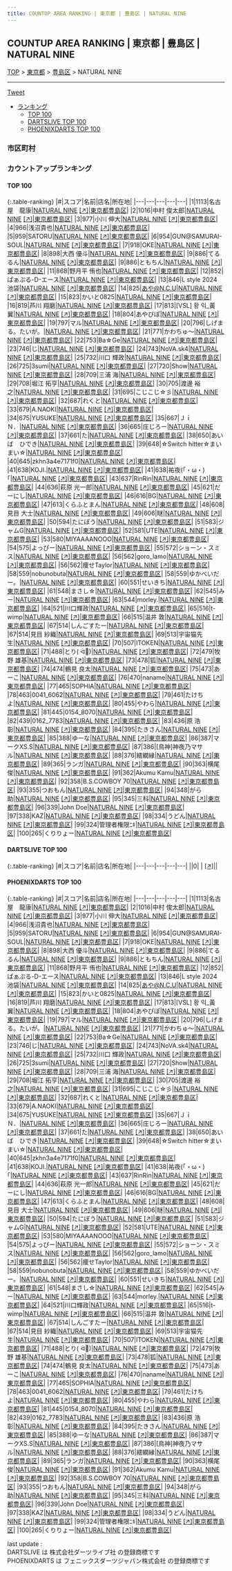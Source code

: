 ```yaml
---
title: COUNTUP AREA RANKING | 東京都 | 豊島区 | NATURAL NINE
---
```

## COUNTUP AREA RANKING | 東京都 | 豊島区 | NATURAL NINE

[TOP](/darts/rank/) > [東京都](/darts/rank/東京都/) > [豊島区](/darts/rank/東京都/豊島区/) > NATURAL NINE

___

<a href="https://twitter.com/share?ref_src=twsrc%5Etfw" data-text="COUNTUP AREA RANKING | 東京都豊島区NATURAL NINE" class="twitter-share-button" data-hashtags="DARTSLIVE,PHOENIXDARTS,darts,ダーツ" data-show-count="false">Tweet</a>

* [ランキング](#カウントアップランキング)
    * [TOP 100](#top-100)
    * [DARTSLIVE TOP 100](#dartslive-top-100)
    * [PHOENIXDARTS TOP 100](#phoenixdarts-top-100)

### 市区町村

<ul>

</ul>

### カウントアップランキング

#### TOP 100



{:.table-ranking}
|#|スコア|名前|店名|所在地|
|---|---|---|---|---|
|1|1113|<span class="rank-name-pd">名古屋　龍康</span>|<a href="/darts/rank/shops/9706.html">NATURAL NINE</a> <a href="https://vs.phoenixdarts.com/jp/shop/shopDetailInfo/s_9706?s_seq=9706">[↗]</a>|<a href="/darts/rank/東京都/豊島区">東京都豊島区</a>|
|2|1016|<span class="rank-name-pd"><span class="pro-icon-pd"></span>中村 俊太郎</span>|<a href="/darts/rank/shops/9706.html">NATURAL NINE</a> <a href="https://vs.phoenixdarts.com/jp/shop/shopDetailInfo/s_9706?s_seq=9706">[↗]</a>|<a href="/darts/rank/東京都/豊島区">東京都豊島区</a>|
|3|977|<span class="rank-name-pd"><span class="pro-icon-pd"></span>小川 伸大</span>|<a href="/darts/rank/shops/9706.html">NATURAL NINE</a> <a href="https://vs.phoenixdarts.com/jp/shop/shopDetailInfo/s_9706?s_seq=9706">[↗]</a>|<a href="/darts/rank/東京都/豊島区">東京都豊島区</a>|
|4|966|<span class="rank-name-pd">浅沼貴也</span>|<a href="/darts/rank/shops/9706.html">NATURAL NINE</a> <a href="https://vs.phoenixdarts.com/jp/shop/shopDetailInfo/s_9706?s_seq=9706">[↗]</a>|<a href="/darts/rank/東京都/豊島区">東京都豊島区</a>|
|5|959|<span class="rank-name-pd">SATORU</span>|<a href="/darts/rank/shops/9706.html">NATURAL NINE</a> <a href="https://vs.phoenixdarts.com/jp/shop/shopDetailInfo/s_9706?s_seq=9706">[↗]</a>|<a href="/darts/rank/東京都/豊島区">東京都豊島区</a>|
|6|954|<span class="rank-name-pd">GUN@SAMURAI-SOUL</span>|<a href="/darts/rank/shops/9706.html">NATURAL NINE</a> <a href="https://vs.phoenixdarts.com/jp/shop/shopDetailInfo/s_9706?s_seq=9706">[↗]</a>|<a href="/darts/rank/東京都/豊島区">東京都豊島区</a>|
|7|918|<span class="rank-name-pd">OKE</span>|<a href="/darts/rank/shops/9706.html">NATURAL NINE</a> <a href="https://vs.phoenixdarts.com/jp/shop/shopDetailInfo/s_9706?s_seq=9706">[↗]</a>|<a href="/darts/rank/東京都/豊島区">東京都豊島区</a>|
|8|898|<span class="rank-name-pd">大西 優斗</span>|<a href="/darts/rank/shops/9706.html">NATURAL NINE</a> <a href="https://vs.phoenixdarts.com/jp/shop/shopDetailInfo/s_9706?s_seq=9706">[↗]</a>|<a href="/darts/rank/東京都/豊島区">東京都豊島区</a>|
|9|886|<span class="rank-name-pd">てるるん</span>|<a href="/darts/rank/shops/9706.html">NATURAL NINE</a> <a href="https://vs.phoenixdarts.com/jp/shop/shopDetailInfo/s_9706?s_seq=9706">[↗]</a>|<a href="/darts/rank/東京都/豊島区">東京都豊島区</a>|
|9|886|<span class="rank-name-pd">ともちん</span>|<a href="/darts/rank/shops/9706.html">NATURAL NINE</a> <a href="https://vs.phoenixdarts.com/jp/shop/shopDetailInfo/s_9706?s_seq=9706">[↗]</a>|<a href="/darts/rank/東京都/豊島区">東京都豊島区</a>|
|11|868|<span class="rank-name-pd"><span class="pro-icon-pd"></span>野月平 侑也</span>|<a href="/darts/rank/shops/9706.html">NATURAL NINE</a> <a href="https://vs.phoenixdarts.com/jp/shop/shopDetailInfo/s_9706?s_seq=9706">[↗]</a>|<a href="/darts/rank/東京都/豊島区">東京都豊島区</a>|
|12|852|<span class="rank-name-pd">ぱぁぷる-D-エース</span>|<a href="/darts/rank/shops/9706.html">NATURAL NINE</a> <a href="https://vs.phoenixdarts.com/jp/shop/shopDetailInfo/s_9706?s_seq=9706">[↗]</a>|<a href="/darts/rank/東京都/豊島区">東京都豊島区</a>|
|13|846|<span class="rank-name-pd">L style 2024 池袋</span>|<a href="/darts/rank/shops/9706.html">NATURAL NINE</a> <a href="https://vs.phoenixdarts.com/jp/shop/shopDetailInfo/s_9706?s_seq=9706">[↗]</a>|<a href="/darts/rank/東京都/豊島区">東京都豊島区</a>|
|14|825|<span class="rank-name-pd">あや@N.C.U</span>|<a href="/darts/rank/shops/9706.html">NATURAL NINE</a> <a href="https://vs.phoenixdarts.com/jp/shop/shopDetailInfo/s_9706?s_seq=9706">[↗]</a>|<a href="/darts/rank/東京都/豊島区">東京都豊島区</a>|
|15|823|<span class="rank-name-pd">かいと0825</span>|<a href="/darts/rank/shops/9706.html">NATURAL NINE</a> <a href="https://vs.phoenixdarts.com/jp/shop/shopDetailInfo/s_9706?s_seq=9706">[↗]</a>|<a href="/darts/rank/東京都/豊島区">東京都豊島区</a>|
|16|819|<span class="rank-name-pd"><span class="pro-icon-pd"></span>芦川 翔磨</span>|<a href="/darts/rank/shops/9706.html">NATURAL NINE</a> <a href="https://vs.phoenixdarts.com/jp/shop/shopDetailInfo/s_9706?s_seq=9706">[↗]</a>|<a href="/darts/rank/東京都/豊島区">東京都豊島区</a>|
|17|813|<span class="rank-name-pd">[VSL] 황 익_黃 翼</span>|<a href="/darts/rank/shops/9706.html">NATURAL NINE</a> <a href="https://vs.phoenixdarts.com/jp/shop/shopDetailInfo/s_9706?s_seq=9706">[↗]</a>|<a href="/darts/rank/東京都/豊島区">東京都豊島区</a>|
|18|804|<span class="rank-name-pd">あやぴぽ</span>|<a href="/darts/rank/shops/9706.html">NATURAL NINE</a> <a href="https://vs.phoenixdarts.com/jp/shop/shopDetailInfo/s_9706?s_seq=9706">[↗]</a>|<a href="/darts/rank/東京都/豊島区">東京都豊島区</a>|
|19|797|<span class="rank-name-pd">マル</span>|<a href="/darts/rank/shops/9706.html">NATURAL NINE</a> <a href="https://vs.phoenixdarts.com/jp/shop/shopDetailInfo/s_9706?s_seq=9706">[↗]</a>|<a href="/darts/rank/東京都/豊島区">東京都豊島区</a>|
|20|796|<span class="rank-name-pd">しげまる。たいが。</span>|<a href="/darts/rank/shops/9706.html">NATURAL NINE</a> <a href="https://vs.phoenixdarts.com/jp/shop/shopDetailInfo/s_9706?s_seq=9706">[↗]</a>|<a href="/darts/rank/東京都/豊島区">東京都豊島区</a>|
|21|771|<span class="rank-name-pd">かわちゅ～</span>|<a href="/darts/rank/shops/9706.html">NATURAL NINE</a> <a href="https://vs.phoenixdarts.com/jp/shop/shopDetailInfo/s_9706?s_seq=9706">[↗]</a>|<a href="/darts/rank/東京都/豊島区">東京都豊島区</a>|
|22|753|<span class="rank-name-pd">Ba☆Ge</span>|<a href="/darts/rank/shops/9706.html">NATURAL NINE</a> <a href="https://vs.phoenixdarts.com/jp/shop/shopDetailInfo/s_9706?s_seq=9706">[↗]</a>|<a href="/darts/rank/東京都/豊島区">東京都豊島区</a>|
|23|746|<span class="rank-name-pd">じ</span>|<a href="/darts/rank/shops/9706.html">NATURAL NINE</a> <a href="https://vs.phoenixdarts.com/jp/shop/shopDetailInfo/s_9706?s_seq=9706">[↗]</a>|<a href="/darts/rank/東京都/豊島区">東京都豊島区</a>|
|24|743|<span class="rank-name-pd">NoVA.sk4</span>|<a href="/darts/rank/shops/9706.html">NATURAL NINE</a> <a href="https://vs.phoenixdarts.com/jp/shop/shopDetailInfo/s_9706?s_seq=9706">[↗]</a>|<a href="/darts/rank/東京都/豊島区">東京都豊島区</a>|
|25|732|<span class="rank-name-pd"><span class="pro-icon-pd"></span>川口 輝政</span>|<a href="/darts/rank/shops/9706.html">NATURAL NINE</a> <a href="https://vs.phoenixdarts.com/jp/shop/shopDetailInfo/s_9706?s_seq=9706">[↗]</a>|<a href="/darts/rank/東京都/豊島区">東京都豊島区</a>|
|26|725|<span class="rank-name-pd">3sumi</span>|<a href="/darts/rank/shops/9706.html">NATURAL NINE</a> <a href="https://vs.phoenixdarts.com/jp/shop/shopDetailInfo/s_9706?s_seq=9706">[↗]</a>|<a href="/darts/rank/東京都/豊島区">東京都豊島区</a>|
|27|720|<span class="rank-name-pd">Show</span>|<a href="/darts/rank/shops/9706.html">NATURAL NINE</a> <a href="https://vs.phoenixdarts.com/jp/shop/shopDetailInfo/s_9706?s_seq=9706">[↗]</a>|<a href="/darts/rank/東京都/豊島区">東京都豊島区</a>|
|28|709|<span class="rank-name-pd"><span class="pro-icon-pd"></span>三浦 海</span>|<a href="/darts/rank/shops/9706.html">NATURAL NINE</a> <a href="https://vs.phoenixdarts.com/jp/shop/shopDetailInfo/s_9706?s_seq=9706">[↗]</a>|<a href="/darts/rank/東京都/豊島区">東京都豊島区</a>|
|29|708|<span class="rank-name-pd"><span class="pro-icon-pd"></span>堀江 拓亨</span>|<a href="/darts/rank/shops/9706.html">NATURAL NINE</a> <a href="https://vs.phoenixdarts.com/jp/shop/shopDetailInfo/s_9706?s_seq=9706">[↗]</a>|<a href="/darts/rank/東京都/豊島区">東京都豊島区</a>|
|30|705|<span class="rank-name-pd"><span class="pro-icon-pd"></span>渡邊 裕之</span>|<a href="/darts/rank/shops/9706.html">NATURAL NINE</a> <a href="https://vs.phoenixdarts.com/jp/shop/shopDetailInfo/s_9706?s_seq=9706">[↗]</a>|<a href="/darts/rank/東京都/豊島区">東京都豊島区</a>|
|31|695|<span class="rank-name-pd">こじこじ☆彡</span>|<a href="/darts/rank/shops/9706.html">NATURAL NINE</a> <a href="https://vs.phoenixdarts.com/jp/shop/shopDetailInfo/s_9706?s_seq=9706">[↗]</a>|<a href="/darts/rank/東京都/豊島区">東京都豊島区</a>|
|32|687|<span class="rank-name-pd">れくと</span>|<a href="/darts/rank/shops/9706.html">NATURAL NINE</a> <a href="https://vs.phoenixdarts.com/jp/shop/shopDetailInfo/s_9706?s_seq=9706">[↗]</a>|<a href="/darts/rank/東京都/豊島区">東京都豊島区</a>|
|33|679|<span class="rank-name-pd">A.NAOKI</span>|<a href="/darts/rank/shops/9706.html">NATURAL NINE</a> <a href="https://vs.phoenixdarts.com/jp/shop/shopDetailInfo/s_9706?s_seq=9706">[↗]</a>|<a href="/darts/rank/東京都/豊島区">東京都豊島区</a>|
|34|675|<span class="rank-name-pd">YUSUKE</span>|<a href="/darts/rank/shops/9706.html">NATURAL NINE</a> <a href="https://vs.phoenixdarts.com/jp/shop/shopDetailInfo/s_9706?s_seq=9706">[↗]</a>|<a href="/darts/rank/東京都/豊島区">東京都豊島区</a>|
|35|667|<span class="rank-name-pd">ＪｉＮ．</span>|<a href="/darts/rank/shops/9706.html">NATURAL NINE</a> <a href="https://vs.phoenixdarts.com/jp/shop/shopDetailInfo/s_9706?s_seq=9706">[↗]</a>|<a href="/darts/rank/東京都/豊島区">東京都豊島区</a>|
|36|665|<span class="rank-name-pd">庄じろー</span>|<a href="/darts/rank/shops/9706.html">NATURAL NINE</a> <a href="https://vs.phoenixdarts.com/jp/shop/shopDetailInfo/s_9706?s_seq=9706">[↗]</a>|<a href="/darts/rank/東京都/豊島区">東京都豊島区</a>|
|37|661|<span class="rank-name-pd">た</span>|<a href="/darts/rank/shops/9706.html">NATURAL NINE</a> <a href="https://vs.phoenixdarts.com/jp/shop/shopDetailInfo/s_9706?s_seq=9706">[↗]</a>|<a href="/darts/rank/東京都/豊島区">東京都豊島区</a>|
|38|650|<span class="rank-name-pd">あいば　ひでき</span>|<a href="/darts/rank/shops/9706.html">NATURAL NINE</a> <a href="https://vs.phoenixdarts.com/jp/shop/shopDetailInfo/s_9706?s_seq=9706">[↗]</a>|<a href="/darts/rank/東京都/豊島区">東京都豊島区</a>|
|39|648|<span class="rank-name-pd">☆Switch hitter☆まいまい☆</span>|<a href="/darts/rank/shops/9706.html">NATURAL NINE</a> <a href="https://vs.phoenixdarts.com/jp/shop/shopDetailInfo/s_9706?s_seq=9706">[↗]</a>|<a href="/darts/rank/東京都/豊島区">東京都豊島区</a>|
|40|645|<span class="rank-name-pd">zkhn3a4e7171f0</span>|<a href="/darts/rank/shops/9706.html">NATURAL NINE</a> <a href="https://vs.phoenixdarts.com/jp/shop/shopDetailInfo/s_9706?s_seq=9706">[↗]</a>|<a href="/darts/rank/東京都/豊島区">東京都豊島区</a>|
|41|638|<span class="rank-name-pd">KOJI.</span>|<a href="/darts/rank/shops/9706.html">NATURAL NINE</a> <a href="https://vs.phoenixdarts.com/jp/shop/shopDetailInfo/s_9706?s_seq=9706">[↗]</a>|<a href="/darts/rank/東京都/豊島区">東京都豊島区</a>|
|41|638|<span class="rank-name-pd">祐夜(｢・ω・)｢</span>|<a href="/darts/rank/shops/9706.html">NATURAL NINE</a> <a href="https://vs.phoenixdarts.com/jp/shop/shopDetailInfo/s_9706?s_seq=9706">[↗]</a>|<a href="/darts/rank/東京都/豊島区">東京都豊島区</a>|
|43|637|<span class="rank-name-pd">RinRin</span>|<a href="/darts/rank/shops/9706.html">NATURAL NINE</a> <a href="https://vs.phoenixdarts.com/jp/shop/shopDetailInfo/s_9706?s_seq=9706">[↗]</a>|<a href="/darts/rank/東京都/豊島区">東京都豊島区</a>|
|44|636|<span class="rank-name-pd">萩原 光一郎</span>|<a href="/darts/rank/shops/9706.html">NATURAL NINE</a> <a href="https://vs.phoenixdarts.com/jp/shop/shopDetailInfo/s_9706?s_seq=9706">[↗]</a>|<a href="/darts/rank/東京都/豊島区">東京都豊島区</a>|
|45|621|<span class="rank-name-pd">だーにし</span>|<a href="/darts/rank/shops/9706.html">NATURAL NINE</a> <a href="https://vs.phoenixdarts.com/jp/shop/shopDetailInfo/s_9706?s_seq=9706">[↗]</a>|<a href="/darts/rank/東京都/豊島区">東京都豊島区</a>|
|46|616|<span class="rank-name-pd">BG</span>|<a href="/darts/rank/shops/9706.html">NATURAL NINE</a> <a href="https://vs.phoenixdarts.com/jp/shop/shopDetailInfo/s_9706?s_seq=9706">[↗]</a>|<a href="/darts/rank/東京都/豊島区">東京都豊島区</a>|
|47|613|<span class="rank-name-pd">くらふとまん</span>|<a href="/darts/rank/shops/9706.html">NATURAL NINE</a> <a href="https://vs.phoenixdarts.com/jp/shop/shopDetailInfo/s_9706?s_seq=9706">[↗]</a>|<a href="/darts/rank/東京都/豊島区">東京都豊島区</a>|
|48|608|<span class="rank-name-pd"><span class="pro-icon-pd"></span>見目 大士</span>|<a href="/darts/rank/shops/9706.html">NATURAL NINE</a> <a href="https://vs.phoenixdarts.com/jp/shop/shopDetailInfo/s_9706?s_seq=9706">[↗]</a>|<a href="/darts/rank/東京都/豊島区">東京都豊島区</a>|
|49|606|<span class="rank-name-pd">瞇</span>|<a href="/darts/rank/shops/9706.html">NATURAL NINE</a> <a href="https://vs.phoenixdarts.com/jp/shop/shopDetailInfo/s_9706?s_seq=9706">[↗]</a>|<a href="/darts/rank/東京都/豊島区">東京都豊島区</a>|
|50|594|<span class="rank-name-pd">たにぼう</span>|<a href="/darts/rank/shops/9706.html">NATURAL NINE</a> <a href="https://vs.phoenixdarts.com/jp/shop/shopDetailInfo/s_9706?s_seq=9706">[↗]</a>|<a href="/darts/rank/東京都/豊島区">東京都豊島区</a>|
|51|583|<span class="rank-name-pd">ジャムG</span>|<a href="/darts/rank/shops/9706.html">NATURAL NINE</a> <a href="https://vs.phoenixdarts.com/jp/shop/shopDetailInfo/s_9706?s_seq=9706">[↗]</a>|<a href="/darts/rank/東京都/豊島区">東京都豊島区</a>|
|52|581|<span class="rank-name-pd">UTE</span>|<a href="/darts/rank/shops/9706.html">NATURAL NINE</a> <a href="https://vs.phoenixdarts.com/jp/shop/shopDetailInfo/s_9706?s_seq=9706">[↗]</a>|<a href="/darts/rank/東京都/豊島区">東京都豊島区</a>|
|53|580|<span class="rank-name-pd">MIYAAAANOOO</span>|<a href="/darts/rank/shops/9706.html">NATURAL NINE</a> <a href="https://vs.phoenixdarts.com/jp/shop/shopDetailInfo/s_9706?s_seq=9706">[↗]</a>|<a href="/darts/rank/東京都/豊島区">東京都豊島区</a>|
|54|575|<span class="rank-name-pd">よっぴー</span>|<a href="/darts/rank/shops/9706.html">NATURAL NINE</a> <a href="https://vs.phoenixdarts.com/jp/shop/shopDetailInfo/s_9706?s_seq=9706">[↗]</a>|<a href="/darts/rank/東京都/豊島区">東京都豊島区</a>|
|55|572|<span class="rank-name-pd">ショーン・スミス</span>|<a href="/darts/rank/shops/9706.html">NATURAL NINE</a> <a href="https://vs.phoenixdarts.com/jp/shop/shopDetailInfo/s_9706?s_seq=9706">[↗]</a>|<a href="/darts/rank/東京都/豊島区">東京都豊島区</a>|
|56|562|<span class="rank-name-pd">goro_lamo</span>|<a href="/darts/rank/shops/9706.html">NATURAL NINE</a> <a href="https://vs.phoenixdarts.com/jp/shop/shopDetailInfo/s_9706?s_seq=9706">[↗]</a>|<a href="/darts/rank/東京都/豊島区">東京都豊島区</a>|
|56|562|<span class="rank-name-pd">痩せTaylor</span>|<a href="/darts/rank/shops/9706.html">NATURAL NINE</a> <a href="https://vs.phoenixdarts.com/jp/shop/shopDetailInfo/s_9706?s_seq=9706">[↗]</a>|<a href="/darts/rank/東京都/豊島区">東京都豊島区</a>|
|58|559|<span class="rank-name-pd">nobunobuta</span>|<a href="/darts/rank/shops/9706.html">NATURAL NINE</a> <a href="https://vs.phoenixdarts.com/jp/shop/shopDetailInfo/s_9706?s_seq=9706">[↗]</a>|<a href="/darts/rank/東京都/豊島区">東京都豊島区</a>|
|58|559|<span class="rank-name-pd">ゆかべいだー。</span>|<a href="/darts/rank/shops/9706.html">NATURAL NINE</a> <a href="https://vs.phoenixdarts.com/jp/shop/shopDetailInfo/s_9706?s_seq=9706">[↗]</a>|<a href="/darts/rank/東京都/豊島区">東京都豊島区</a>|
|60|551|<span class="rank-name-pd">せいきち</span>|<a href="/darts/rank/shops/9706.html">NATURAL NINE</a> <a href="https://vs.phoenixdarts.com/jp/shop/shopDetailInfo/s_9706?s_seq=9706">[↗]</a>|<a href="/darts/rank/東京都/豊島区">東京都豊島区</a>|
|61|548|<span class="rank-name-pd">まさし☆</span>|<a href="/darts/rank/shops/9706.html">NATURAL NINE</a> <a href="https://vs.phoenixdarts.com/jp/shop/shopDetailInfo/s_9706?s_seq=9706">[↗]</a>|<a href="/darts/rank/東京都/豊島区">東京都豊島区</a>|
|62|545|<span class="rank-name-pd">みー</span>|<a href="/darts/rank/shops/9706.html">NATURAL NINE</a> <a href="https://vs.phoenixdarts.com/jp/shop/shopDetailInfo/s_9706?s_seq=9706">[↗]</a>|<a href="/darts/rank/東京都/豊島区">東京都豊島区</a>|
|63|544|<span class="rank-name-pd">morley.</span>|<a href="/darts/rank/shops/9706.html">NATURAL NINE</a> <a href="https://vs.phoenixdarts.com/jp/shop/shopDetailInfo/s_9706?s_seq=9706">[↗]</a>|<a href="/darts/rank/東京都/豊島区">東京都豊島区</a>|
|64|521|<span class="rank-name-pd">川口輝政</span>|<a href="/darts/rank/shops/9706.html">NATURAL NINE</a> <a href="https://vs.phoenixdarts.com/jp/shop/shopDetailInfo/s_9706?s_seq=9706">[↗]</a>|<a href="/darts/rank/東京都/豊島区">東京都豊島区</a>|
|65|516|<span class="rank-name-pd">t-wimp</span>|<a href="/darts/rank/shops/9706.html">NATURAL NINE</a> <a href="https://vs.phoenixdarts.com/jp/shop/shopDetailInfo/s_9706?s_seq=9706">[↗]</a>|<a href="/darts/rank/東京都/豊島区">東京都豊島区</a>|
|66|515|<span class="rank-name-pd"><span class="pro-icon-pd"></span>温井 敦</span>|<a href="/darts/rank/shops/9706.html">NATURAL NINE</a> <a href="https://vs.phoenixdarts.com/jp/shop/shopDetailInfo/s_9706?s_seq=9706">[↗]</a>|<a href="/darts/rank/東京都/豊島区">東京都豊島区</a>|
|67|514|<span class="rank-name-pd">しんごすたー</span>|<a href="/darts/rank/shops/9706.html">NATURAL NINE</a> <a href="https://vs.phoenixdarts.com/jp/shop/shopDetailInfo/s_9706?s_seq=9706">[↗]</a>|<a href="/darts/rank/東京都/豊島区">東京都豊島区</a>|
|67|514|<span class="rank-name-pd"><span class="pro-icon-pd"></span>見目 紗織</span>|<a href="/darts/rank/shops/9706.html">NATURAL NINE</a> <a href="https://vs.phoenixdarts.com/jp/shop/shopDetailInfo/s_9706?s_seq=9706">[↗]</a>|<a href="/darts/rank/東京都/豊島区">東京都豊島区</a>|
|69|513|<span class="rank-name-pd">宇宙猫先生</span>|<a href="/darts/rank/shops/9706.html">NATURAL NINE</a> <a href="https://vs.phoenixdarts.com/jp/shop/shopDetailInfo/s_9706?s_seq=9706">[↗]</a>|<a href="/darts/rank/東京都/豊島区">東京都豊島区</a>|
|70|507|<span class="rank-name-pd">ITOKEN</span>|<a href="/darts/rank/shops/9706.html">NATURAL NINE</a> <a href="https://vs.phoenixdarts.com/jp/shop/shopDetailInfo/s_9706?s_seq=9706">[↗]</a>|<a href="/darts/rank/東京都/豊島区">東京都豊島区</a>|
|71|488|<span class="rank-name-pd">とり( ᐛ👐)</span>|<a href="/darts/rank/shops/9706.html">NATURAL NINE</a> <a href="https://vs.phoenixdarts.com/jp/shop/shopDetailInfo/s_9706?s_seq=9706">[↗]</a>|<a href="/darts/rank/東京都/豊島区">東京都豊島区</a>|
|72|479|<span class="rank-name-pd"><span class="pro-icon-pd"></span>牧野 雄基</span>|<a href="/darts/rank/shops/9706.html">NATURAL NINE</a> <a href="https://vs.phoenixdarts.com/jp/shop/shopDetailInfo/s_9706?s_seq=9706">[↗]</a>|<a href="/darts/rank/東京都/豊島区">東京都豊島区</a>|
|73|478|<span class="rank-name-pd">狐</span>|<a href="/darts/rank/shops/9706.html">NATURAL NINE</a> <a href="https://vs.phoenixdarts.com/jp/shop/shopDetailInfo/s_9706?s_seq=9706">[↗]</a>|<a href="/darts/rank/東京都/豊島区">東京都豊島区</a>|
|74|474|<span class="rank-name-pd">鶴見 良太</span>|<a href="/darts/rank/shops/9706.html">NATURAL NINE</a> <a href="https://vs.phoenixdarts.com/jp/shop/shopDetailInfo/s_9706?s_seq=9706">[↗]</a>|<a href="/darts/rank/東京都/豊島区">東京都豊島区</a>|
|75|473|<span class="rank-name-pd">あーこ</span>|<a href="/darts/rank/shops/9706.html">NATURAL NINE</a> <a href="https://vs.phoenixdarts.com/jp/shop/shopDetailInfo/s_9706?s_seq=9706">[↗]</a>|<a href="/darts/rank/東京都/豊島区">東京都豊島区</a>|
|76|470|<span class="rank-name-pd">naname</span>|<a href="/darts/rank/shops/9706.html">NATURAL NINE</a> <a href="https://vs.phoenixdarts.com/jp/shop/shopDetailInfo/s_9706?s_seq=9706">[↗]</a>|<a href="/darts/rank/東京都/豊島区">東京都豊島区</a>|
|77|465|<span class="rank-name-pd">SOPHIA</span>|<a href="/darts/rank/shops/9706.html">NATURAL NINE</a> <a href="https://vs.phoenixdarts.com/jp/shop/shopDetailInfo/s_9706?s_seq=9706">[↗]</a>|<a href="/darts/rank/東京都/豊島区">東京都豊島区</a>|
|78|463|<span class="rank-name-pd">0041_6062</span>|<a href="/darts/rank/shops/9706.html">NATURAL NINE</a> <a href="https://vs.phoenixdarts.com/jp/shop/shopDetailInfo/s_9706?s_seq=9706">[↗]</a>|<a href="/darts/rank/東京都/豊島区">東京都豊島区</a>|
|79|461|<span class="rank-name-pd">たけちよ</span>|<a href="/darts/rank/shops/9706.html">NATURAL NINE</a> <a href="https://vs.phoenixdarts.com/jp/shop/shopDetailInfo/s_9706?s_seq=9706">[↗]</a>|<a href="/darts/rank/東京都/豊島区">東京都豊島区</a>|
|80|455|<span class="rank-name-pd">やわら</span>|<a href="/darts/rank/shops/9706.html">NATURAL NINE</a> <a href="https://vs.phoenixdarts.com/jp/shop/shopDetailInfo/s_9706?s_seq=9706">[↗]</a>|<a href="/darts/rank/東京都/豊島区">東京都豊島区</a>|
|81|445|<span class="rank-name-pd">0154_8070</span>|<a href="/darts/rank/shops/9706.html">NATURAL NINE</a> <a href="https://vs.phoenixdarts.com/jp/shop/shopDetailInfo/s_9706?s_seq=9706">[↗]</a>|<a href="/darts/rank/東京都/豊島区">東京都豊島区</a>|
|82|439|<span class="rank-name-pd">0162_7783</span>|<a href="/darts/rank/shops/9706.html">NATURAL NINE</a> <a href="https://vs.phoenixdarts.com/jp/shop/shopDetailInfo/s_9706?s_seq=9706">[↗]</a>|<a href="/darts/rank/東京都/豊島区">東京都豊島区</a>|
|83|436|<span class="rank-name-pd"><span class="pro-icon-pd"></span>原 浩彰</span>|<a href="/darts/rank/shops/9706.html">NATURAL NINE</a> <a href="https://vs.phoenixdarts.com/jp/shop/shopDetailInfo/s_9706?s_seq=9706">[↗]</a>|<a href="/darts/rank/東京都/豊島区">東京都豊島区</a>|
|84|395|<span class="rank-name-pd">たきさん</span>|<a href="/darts/rank/shops/9706.html">NATURAL NINE</a> <a href="https://vs.phoenixdarts.com/jp/shop/shopDetailInfo/s_9706?s_seq=9706">[↗]</a>|<a href="/darts/rank/東京都/豊島区">東京都豊島区</a>|
|85|388|<span class="rank-name-pd">ゆーな</span>|<a href="/darts/rank/shops/9706.html">NATURAL NINE</a> <a href="https://vs.phoenixdarts.com/jp/shop/shopDetailInfo/s_9706?s_seq=9706">[↗]</a>|<a href="/darts/rank/東京都/豊島区">東京都豊島区</a>|
|86|387|<span class="rank-name-pd">マークXS.S</span>|<a href="/darts/rank/shops/9706.html">NATURAL NINE</a> <a href="https://vs.phoenixdarts.com/jp/shop/shopDetailInfo/s_9706?s_seq=9706">[↗]</a>|<a href="/darts/rank/東京都/豊島区">東京都豊島区</a>|
|87|386|<span class="rank-name-pd">[鳥神]神夜乃マサル</span>|<a href="/darts/rank/shops/9706.html">NATURAL NINE</a> <a href="https://vs.phoenixdarts.com/jp/shop/shopDetailInfo/s_9706?s_seq=9706">[↗]</a>|<a href="/darts/rank/東京都/豊島区">東京都豊島区</a>|
|88|376|<span class="rank-name-pd">繧繝縁</span>|<a href="/darts/rank/shops/9706.html">NATURAL NINE</a> <a href="https://vs.phoenixdarts.com/jp/shop/shopDetailInfo/s_9706?s_seq=9706">[↗]</a>|<a href="/darts/rank/東京都/豊島区">東京都豊島区</a>|
|89|365|<span class="rank-name-pd">ランガ</span>|<a href="/darts/rank/shops/9706.html">NATURAL NINE</a> <a href="https://vs.phoenixdarts.com/jp/shop/shopDetailInfo/s_9706?s_seq=9706">[↗]</a>|<a href="/darts/rank/東京都/豊島区">東京都豊島区</a>|
|90|363|<span class="rank-name-pd"><span class="pro-icon-pd"></span>横尾 俊</span>|<a href="/darts/rank/shops/9706.html">NATURAL NINE</a> <a href="https://vs.phoenixdarts.com/jp/shop/shopDetailInfo/s_9706?s_seq=9706">[↗]</a>|<a href="/darts/rank/東京都/豊島区">東京都豊島区</a>|
|91|362|<span class="rank-name-pd">Akumu Kamu</span>|<a href="/darts/rank/shops/9706.html">NATURAL NINE</a> <a href="https://vs.phoenixdarts.com/jp/shop/shopDetailInfo/s_9706?s_seq=9706">[↗]</a>|<a href="/darts/rank/東京都/豊島区">東京都豊島区</a>|
|92|358|<span class="rank-name-pd">B.S.COWBOY 70</span>|<a href="/darts/rank/shops/9706.html">NATURAL NINE</a> <a href="https://vs.phoenixdarts.com/jp/shop/shopDetailInfo/s_9706?s_seq=9706">[↗]</a>|<a href="/darts/rank/東京都/豊島区">東京都豊島区</a>|
|93|355|<span class="rank-name-pd">つおもん</span>|<a href="/darts/rank/shops/9706.html">NATURAL NINE</a> <a href="https://vs.phoenixdarts.com/jp/shop/shopDetailInfo/s_9706?s_seq=9706">[↗]</a>|<a href="/darts/rank/東京都/豊島区">東京都豊島区</a>|
|94|348|<span class="rank-name-pd">がら助</span>|<a href="/darts/rank/shops/9706.html">NATURAL NINE</a> <a href="https://vs.phoenixdarts.com/jp/shop/shopDetailInfo/s_9706?s_seq=9706">[↗]</a>|<a href="/darts/rank/東京都/豊島区">東京都豊島区</a>|
|95|345|<span class="rank-name-pd">三科</span>|<a href="/darts/rank/shops/9706.html">NATURAL NINE</a> <a href="https://vs.phoenixdarts.com/jp/shop/shopDetailInfo/s_9706?s_seq=9706">[↗]</a>|<a href="/darts/rank/東京都/豊島区">東京都豊島区</a>|
|96|339|<span class="rank-name-pd">John Doe</span>|<a href="/darts/rank/shops/9706.html">NATURAL NINE</a> <a href="https://vs.phoenixdarts.com/jp/shop/shopDetailInfo/s_9706?s_seq=9706">[↗]</a>|<a href="/darts/rank/東京都/豊島区">東京都豊島区</a>|
|97|338|<span class="rank-name-pd">KAZ</span>|<a href="/darts/rank/shops/9706.html">NATURAL NINE</a> <a href="https://vs.phoenixdarts.com/jp/shop/shopDetailInfo/s_9706?s_seq=9706">[↗]</a>|<a href="/darts/rank/東京都/豊島区">東京都豊島区</a>|
|98|334|<span class="rank-name-pd">うどん</span>|<a href="/darts/rank/shops/9706.html">NATURAL NINE</a> <a href="https://vs.phoenixdarts.com/jp/shop/shopDetailInfo/s_9706?s_seq=9706">[↗]</a>|<a href="/darts/rank/東京都/豊島区">東京都豊島区</a>|
|99|324|<span class="rank-name-pd">管理者権限ﾆｷ</span>|<a href="/darts/rank/shops/9706.html">NATURAL NINE</a> <a href="https://vs.phoenixdarts.com/jp/shop/shopDetailInfo/s_9706?s_seq=9706">[↗]</a>|<a href="/darts/rank/東京都/豊島区">東京都豊島区</a>|
|100|265|<span class="rank-name-pd">くりりょー</span>|<a href="/darts/rank/shops/9706.html">NATURAL NINE</a> <a href="https://vs.phoenixdarts.com/jp/shop/shopDetailInfo/s_9706?s_seq=9706">[↗]</a>|<a href="/darts/rank/東京都/豊島区">東京都豊島区</a>|


#### DARTSLIVE TOP 100



{:.table-ranking}
|#|スコア|名前|店名|所在地|
|---|---|---|---|---|
||0|<span class="rank-name-dl"> </span>|<a href="/darts/rank/shops/.html"></a> <a href="">[↗]</a>|<a href="/darts/rank//"></a>|


#### PHOENIXDARTS TOP 100



{:.table-ranking}
|#|スコア|名前|店名|所在地|
|---|---|---|---|---|
|1|1113|<span class="rank-name-pd">名古屋　龍康</span>|<a href="/darts/rank/shops/9706.html">NATURAL NINE</a> <a href="https://vs.phoenixdarts.com/jp/shop/shopDetailInfo/s_9706?s_seq=9706">[↗]</a>|<a href="/darts/rank/東京都/豊島区">東京都豊島区</a>|
|2|1016|<span class="rank-name-pd"><span class="pro-icon-pd"></span>中村 俊太郎</span>|<a href="/darts/rank/shops/9706.html">NATURAL NINE</a> <a href="https://vs.phoenixdarts.com/jp/shop/shopDetailInfo/s_9706?s_seq=9706">[↗]</a>|<a href="/darts/rank/東京都/豊島区">東京都豊島区</a>|
|3|977|<span class="rank-name-pd"><span class="pro-icon-pd"></span>小川 伸大</span>|<a href="/darts/rank/shops/9706.html">NATURAL NINE</a> <a href="https://vs.phoenixdarts.com/jp/shop/shopDetailInfo/s_9706?s_seq=9706">[↗]</a>|<a href="/darts/rank/東京都/豊島区">東京都豊島区</a>|
|4|966|<span class="rank-name-pd">浅沼貴也</span>|<a href="/darts/rank/shops/9706.html">NATURAL NINE</a> <a href="https://vs.phoenixdarts.com/jp/shop/shopDetailInfo/s_9706?s_seq=9706">[↗]</a>|<a href="/darts/rank/東京都/豊島区">東京都豊島区</a>|
|5|959|<span class="rank-name-pd">SATORU</span>|<a href="/darts/rank/shops/9706.html">NATURAL NINE</a> <a href="https://vs.phoenixdarts.com/jp/shop/shopDetailInfo/s_9706?s_seq=9706">[↗]</a>|<a href="/darts/rank/東京都/豊島区">東京都豊島区</a>|
|6|954|<span class="rank-name-pd">GUN@SAMURAI-SOUL</span>|<a href="/darts/rank/shops/9706.html">NATURAL NINE</a> <a href="https://vs.phoenixdarts.com/jp/shop/shopDetailInfo/s_9706?s_seq=9706">[↗]</a>|<a href="/darts/rank/東京都/豊島区">東京都豊島区</a>|
|7|918|<span class="rank-name-pd">OKE</span>|<a href="/darts/rank/shops/9706.html">NATURAL NINE</a> <a href="https://vs.phoenixdarts.com/jp/shop/shopDetailInfo/s_9706?s_seq=9706">[↗]</a>|<a href="/darts/rank/東京都/豊島区">東京都豊島区</a>|
|8|898|<span class="rank-name-pd">大西 優斗</span>|<a href="/darts/rank/shops/9706.html">NATURAL NINE</a> <a href="https://vs.phoenixdarts.com/jp/shop/shopDetailInfo/s_9706?s_seq=9706">[↗]</a>|<a href="/darts/rank/東京都/豊島区">東京都豊島区</a>|
|9|886|<span class="rank-name-pd">てるるん</span>|<a href="/darts/rank/shops/9706.html">NATURAL NINE</a> <a href="https://vs.phoenixdarts.com/jp/shop/shopDetailInfo/s_9706?s_seq=9706">[↗]</a>|<a href="/darts/rank/東京都/豊島区">東京都豊島区</a>|
|9|886|<span class="rank-name-pd">ともちん</span>|<a href="/darts/rank/shops/9706.html">NATURAL NINE</a> <a href="https://vs.phoenixdarts.com/jp/shop/shopDetailInfo/s_9706?s_seq=9706">[↗]</a>|<a href="/darts/rank/東京都/豊島区">東京都豊島区</a>|
|11|868|<span class="rank-name-pd"><span class="pro-icon-pd"></span>野月平 侑也</span>|<a href="/darts/rank/shops/9706.html">NATURAL NINE</a> <a href="https://vs.phoenixdarts.com/jp/shop/shopDetailInfo/s_9706?s_seq=9706">[↗]</a>|<a href="/darts/rank/東京都/豊島区">東京都豊島区</a>|
|12|852|<span class="rank-name-pd">ぱぁぷる-D-エース</span>|<a href="/darts/rank/shops/9706.html">NATURAL NINE</a> <a href="https://vs.phoenixdarts.com/jp/shop/shopDetailInfo/s_9706?s_seq=9706">[↗]</a>|<a href="/darts/rank/東京都/豊島区">東京都豊島区</a>|
|13|846|<span class="rank-name-pd">L style 2024 池袋</span>|<a href="/darts/rank/shops/9706.html">NATURAL NINE</a> <a href="https://vs.phoenixdarts.com/jp/shop/shopDetailInfo/s_9706?s_seq=9706">[↗]</a>|<a href="/darts/rank/東京都/豊島区">東京都豊島区</a>|
|14|825|<span class="rank-name-pd">あや@N.C.U</span>|<a href="/darts/rank/shops/9706.html">NATURAL NINE</a> <a href="https://vs.phoenixdarts.com/jp/shop/shopDetailInfo/s_9706?s_seq=9706">[↗]</a>|<a href="/darts/rank/東京都/豊島区">東京都豊島区</a>|
|15|823|<span class="rank-name-pd">かいと0825</span>|<a href="/darts/rank/shops/9706.html">NATURAL NINE</a> <a href="https://vs.phoenixdarts.com/jp/shop/shopDetailInfo/s_9706?s_seq=9706">[↗]</a>|<a href="/darts/rank/東京都/豊島区">東京都豊島区</a>|
|16|819|<span class="rank-name-pd"><span class="pro-icon-pd"></span>芦川 翔磨</span>|<a href="/darts/rank/shops/9706.html">NATURAL NINE</a> <a href="https://vs.phoenixdarts.com/jp/shop/shopDetailInfo/s_9706?s_seq=9706">[↗]</a>|<a href="/darts/rank/東京都/豊島区">東京都豊島区</a>|
|17|813|<span class="rank-name-pd">[VSL] 황 익_黃 翼</span>|<a href="/darts/rank/shops/9706.html">NATURAL NINE</a> <a href="https://vs.phoenixdarts.com/jp/shop/shopDetailInfo/s_9706?s_seq=9706">[↗]</a>|<a href="/darts/rank/東京都/豊島区">東京都豊島区</a>|
|18|804|<span class="rank-name-pd">あやぴぽ</span>|<a href="/darts/rank/shops/9706.html">NATURAL NINE</a> <a href="https://vs.phoenixdarts.com/jp/shop/shopDetailInfo/s_9706?s_seq=9706">[↗]</a>|<a href="/darts/rank/東京都/豊島区">東京都豊島区</a>|
|19|797|<span class="rank-name-pd">マル</span>|<a href="/darts/rank/shops/9706.html">NATURAL NINE</a> <a href="https://vs.phoenixdarts.com/jp/shop/shopDetailInfo/s_9706?s_seq=9706">[↗]</a>|<a href="/darts/rank/東京都/豊島区">東京都豊島区</a>|
|20|796|<span class="rank-name-pd">しげまる。たいが。</span>|<a href="/darts/rank/shops/9706.html">NATURAL NINE</a> <a href="https://vs.phoenixdarts.com/jp/shop/shopDetailInfo/s_9706?s_seq=9706">[↗]</a>|<a href="/darts/rank/東京都/豊島区">東京都豊島区</a>|
|21|771|<span class="rank-name-pd">かわちゅ～</span>|<a href="/darts/rank/shops/9706.html">NATURAL NINE</a> <a href="https://vs.phoenixdarts.com/jp/shop/shopDetailInfo/s_9706?s_seq=9706">[↗]</a>|<a href="/darts/rank/東京都/豊島区">東京都豊島区</a>|
|22|753|<span class="rank-name-pd">Ba☆Ge</span>|<a href="/darts/rank/shops/9706.html">NATURAL NINE</a> <a href="https://vs.phoenixdarts.com/jp/shop/shopDetailInfo/s_9706?s_seq=9706">[↗]</a>|<a href="/darts/rank/東京都/豊島区">東京都豊島区</a>|
|23|746|<span class="rank-name-pd">じ</span>|<a href="/darts/rank/shops/9706.html">NATURAL NINE</a> <a href="https://vs.phoenixdarts.com/jp/shop/shopDetailInfo/s_9706?s_seq=9706">[↗]</a>|<a href="/darts/rank/東京都/豊島区">東京都豊島区</a>|
|24|743|<span class="rank-name-pd">NoVA.sk4</span>|<a href="/darts/rank/shops/9706.html">NATURAL NINE</a> <a href="https://vs.phoenixdarts.com/jp/shop/shopDetailInfo/s_9706?s_seq=9706">[↗]</a>|<a href="/darts/rank/東京都/豊島区">東京都豊島区</a>|
|25|732|<span class="rank-name-pd"><span class="pro-icon-pd"></span>川口 輝政</span>|<a href="/darts/rank/shops/9706.html">NATURAL NINE</a> <a href="https://vs.phoenixdarts.com/jp/shop/shopDetailInfo/s_9706?s_seq=9706">[↗]</a>|<a href="/darts/rank/東京都/豊島区">東京都豊島区</a>|
|26|725|<span class="rank-name-pd">3sumi</span>|<a href="/darts/rank/shops/9706.html">NATURAL NINE</a> <a href="https://vs.phoenixdarts.com/jp/shop/shopDetailInfo/s_9706?s_seq=9706">[↗]</a>|<a href="/darts/rank/東京都/豊島区">東京都豊島区</a>|
|27|720|<span class="rank-name-pd">Show</span>|<a href="/darts/rank/shops/9706.html">NATURAL NINE</a> <a href="https://vs.phoenixdarts.com/jp/shop/shopDetailInfo/s_9706?s_seq=9706">[↗]</a>|<a href="/darts/rank/東京都/豊島区">東京都豊島区</a>|
|28|709|<span class="rank-name-pd"><span class="pro-icon-pd"></span>三浦 海</span>|<a href="/darts/rank/shops/9706.html">NATURAL NINE</a> <a href="https://vs.phoenixdarts.com/jp/shop/shopDetailInfo/s_9706?s_seq=9706">[↗]</a>|<a href="/darts/rank/東京都/豊島区">東京都豊島区</a>|
|29|708|<span class="rank-name-pd"><span class="pro-icon-pd"></span>堀江 拓亨</span>|<a href="/darts/rank/shops/9706.html">NATURAL NINE</a> <a href="https://vs.phoenixdarts.com/jp/shop/shopDetailInfo/s_9706?s_seq=9706">[↗]</a>|<a href="/darts/rank/東京都/豊島区">東京都豊島区</a>|
|30|705|<span class="rank-name-pd"><span class="pro-icon-pd"></span>渡邊 裕之</span>|<a href="/darts/rank/shops/9706.html">NATURAL NINE</a> <a href="https://vs.phoenixdarts.com/jp/shop/shopDetailInfo/s_9706?s_seq=9706">[↗]</a>|<a href="/darts/rank/東京都/豊島区">東京都豊島区</a>|
|31|695|<span class="rank-name-pd">こじこじ☆彡</span>|<a href="/darts/rank/shops/9706.html">NATURAL NINE</a> <a href="https://vs.phoenixdarts.com/jp/shop/shopDetailInfo/s_9706?s_seq=9706">[↗]</a>|<a href="/darts/rank/東京都/豊島区">東京都豊島区</a>|
|32|687|<span class="rank-name-pd">れくと</span>|<a href="/darts/rank/shops/9706.html">NATURAL NINE</a> <a href="https://vs.phoenixdarts.com/jp/shop/shopDetailInfo/s_9706?s_seq=9706">[↗]</a>|<a href="/darts/rank/東京都/豊島区">東京都豊島区</a>|
|33|679|<span class="rank-name-pd">A.NAOKI</span>|<a href="/darts/rank/shops/9706.html">NATURAL NINE</a> <a href="https://vs.phoenixdarts.com/jp/shop/shopDetailInfo/s_9706?s_seq=9706">[↗]</a>|<a href="/darts/rank/東京都/豊島区">東京都豊島区</a>|
|34|675|<span class="rank-name-pd">YUSUKE</span>|<a href="/darts/rank/shops/9706.html">NATURAL NINE</a> <a href="https://vs.phoenixdarts.com/jp/shop/shopDetailInfo/s_9706?s_seq=9706">[↗]</a>|<a href="/darts/rank/東京都/豊島区">東京都豊島区</a>|
|35|667|<span class="rank-name-pd">ＪｉＮ．</span>|<a href="/darts/rank/shops/9706.html">NATURAL NINE</a> <a href="https://vs.phoenixdarts.com/jp/shop/shopDetailInfo/s_9706?s_seq=9706">[↗]</a>|<a href="/darts/rank/東京都/豊島区">東京都豊島区</a>|
|36|665|<span class="rank-name-pd">庄じろー</span>|<a href="/darts/rank/shops/9706.html">NATURAL NINE</a> <a href="https://vs.phoenixdarts.com/jp/shop/shopDetailInfo/s_9706?s_seq=9706">[↗]</a>|<a href="/darts/rank/東京都/豊島区">東京都豊島区</a>|
|37|661|<span class="rank-name-pd">た</span>|<a href="/darts/rank/shops/9706.html">NATURAL NINE</a> <a href="https://vs.phoenixdarts.com/jp/shop/shopDetailInfo/s_9706?s_seq=9706">[↗]</a>|<a href="/darts/rank/東京都/豊島区">東京都豊島区</a>|
|38|650|<span class="rank-name-pd">あいば　ひでき</span>|<a href="/darts/rank/shops/9706.html">NATURAL NINE</a> <a href="https://vs.phoenixdarts.com/jp/shop/shopDetailInfo/s_9706?s_seq=9706">[↗]</a>|<a href="/darts/rank/東京都/豊島区">東京都豊島区</a>|
|39|648|<span class="rank-name-pd">☆Switch hitter☆まいまい☆</span>|<a href="/darts/rank/shops/9706.html">NATURAL NINE</a> <a href="https://vs.phoenixdarts.com/jp/shop/shopDetailInfo/s_9706?s_seq=9706">[↗]</a>|<a href="/darts/rank/東京都/豊島区">東京都豊島区</a>|
|40|645|<span class="rank-name-pd">zkhn3a4e7171f0</span>|<a href="/darts/rank/shops/9706.html">NATURAL NINE</a> <a href="https://vs.phoenixdarts.com/jp/shop/shopDetailInfo/s_9706?s_seq=9706">[↗]</a>|<a href="/darts/rank/東京都/豊島区">東京都豊島区</a>|
|41|638|<span class="rank-name-pd">KOJI.</span>|<a href="/darts/rank/shops/9706.html">NATURAL NINE</a> <a href="https://vs.phoenixdarts.com/jp/shop/shopDetailInfo/s_9706?s_seq=9706">[↗]</a>|<a href="/darts/rank/東京都/豊島区">東京都豊島区</a>|
|41|638|<span class="rank-name-pd">祐夜(｢・ω・)｢</span>|<a href="/darts/rank/shops/9706.html">NATURAL NINE</a> <a href="https://vs.phoenixdarts.com/jp/shop/shopDetailInfo/s_9706?s_seq=9706">[↗]</a>|<a href="/darts/rank/東京都/豊島区">東京都豊島区</a>|
|43|637|<span class="rank-name-pd">RinRin</span>|<a href="/darts/rank/shops/9706.html">NATURAL NINE</a> <a href="https://vs.phoenixdarts.com/jp/shop/shopDetailInfo/s_9706?s_seq=9706">[↗]</a>|<a href="/darts/rank/東京都/豊島区">東京都豊島区</a>|
|44|636|<span class="rank-name-pd">萩原 光一郎</span>|<a href="/darts/rank/shops/9706.html">NATURAL NINE</a> <a href="https://vs.phoenixdarts.com/jp/shop/shopDetailInfo/s_9706?s_seq=9706">[↗]</a>|<a href="/darts/rank/東京都/豊島区">東京都豊島区</a>|
|45|621|<span class="rank-name-pd">だーにし</span>|<a href="/darts/rank/shops/9706.html">NATURAL NINE</a> <a href="https://vs.phoenixdarts.com/jp/shop/shopDetailInfo/s_9706?s_seq=9706">[↗]</a>|<a href="/darts/rank/東京都/豊島区">東京都豊島区</a>|
|46|616|<span class="rank-name-pd">BG</span>|<a href="/darts/rank/shops/9706.html">NATURAL NINE</a> <a href="https://vs.phoenixdarts.com/jp/shop/shopDetailInfo/s_9706?s_seq=9706">[↗]</a>|<a href="/darts/rank/東京都/豊島区">東京都豊島区</a>|
|47|613|<span class="rank-name-pd">くらふとまん</span>|<a href="/darts/rank/shops/9706.html">NATURAL NINE</a> <a href="https://vs.phoenixdarts.com/jp/shop/shopDetailInfo/s_9706?s_seq=9706">[↗]</a>|<a href="/darts/rank/東京都/豊島区">東京都豊島区</a>|
|48|608|<span class="rank-name-pd"><span class="pro-icon-pd"></span>見目 大士</span>|<a href="/darts/rank/shops/9706.html">NATURAL NINE</a> <a href="https://vs.phoenixdarts.com/jp/shop/shopDetailInfo/s_9706?s_seq=9706">[↗]</a>|<a href="/darts/rank/東京都/豊島区">東京都豊島区</a>|
|49|606|<span class="rank-name-pd">瞇</span>|<a href="/darts/rank/shops/9706.html">NATURAL NINE</a> <a href="https://vs.phoenixdarts.com/jp/shop/shopDetailInfo/s_9706?s_seq=9706">[↗]</a>|<a href="/darts/rank/東京都/豊島区">東京都豊島区</a>|
|50|594|<span class="rank-name-pd">たにぼう</span>|<a href="/darts/rank/shops/9706.html">NATURAL NINE</a> <a href="https://vs.phoenixdarts.com/jp/shop/shopDetailInfo/s_9706?s_seq=9706">[↗]</a>|<a href="/darts/rank/東京都/豊島区">東京都豊島区</a>|
|51|583|<span class="rank-name-pd">ジャムG</span>|<a href="/darts/rank/shops/9706.html">NATURAL NINE</a> <a href="https://vs.phoenixdarts.com/jp/shop/shopDetailInfo/s_9706?s_seq=9706">[↗]</a>|<a href="/darts/rank/東京都/豊島区">東京都豊島区</a>|
|52|581|<span class="rank-name-pd">UTE</span>|<a href="/darts/rank/shops/9706.html">NATURAL NINE</a> <a href="https://vs.phoenixdarts.com/jp/shop/shopDetailInfo/s_9706?s_seq=9706">[↗]</a>|<a href="/darts/rank/東京都/豊島区">東京都豊島区</a>|
|53|580|<span class="rank-name-pd">MIYAAAANOOO</span>|<a href="/darts/rank/shops/9706.html">NATURAL NINE</a> <a href="https://vs.phoenixdarts.com/jp/shop/shopDetailInfo/s_9706?s_seq=9706">[↗]</a>|<a href="/darts/rank/東京都/豊島区">東京都豊島区</a>|
|54|575|<span class="rank-name-pd">よっぴー</span>|<a href="/darts/rank/shops/9706.html">NATURAL NINE</a> <a href="https://vs.phoenixdarts.com/jp/shop/shopDetailInfo/s_9706?s_seq=9706">[↗]</a>|<a href="/darts/rank/東京都/豊島区">東京都豊島区</a>|
|55|572|<span class="rank-name-pd">ショーン・スミス</span>|<a href="/darts/rank/shops/9706.html">NATURAL NINE</a> <a href="https://vs.phoenixdarts.com/jp/shop/shopDetailInfo/s_9706?s_seq=9706">[↗]</a>|<a href="/darts/rank/東京都/豊島区">東京都豊島区</a>|
|56|562|<span class="rank-name-pd">goro_lamo</span>|<a href="/darts/rank/shops/9706.html">NATURAL NINE</a> <a href="https://vs.phoenixdarts.com/jp/shop/shopDetailInfo/s_9706?s_seq=9706">[↗]</a>|<a href="/darts/rank/東京都/豊島区">東京都豊島区</a>|
|56|562|<span class="rank-name-pd">痩せTaylor</span>|<a href="/darts/rank/shops/9706.html">NATURAL NINE</a> <a href="https://vs.phoenixdarts.com/jp/shop/shopDetailInfo/s_9706?s_seq=9706">[↗]</a>|<a href="/darts/rank/東京都/豊島区">東京都豊島区</a>|
|58|559|<span class="rank-name-pd">nobunobuta</span>|<a href="/darts/rank/shops/9706.html">NATURAL NINE</a> <a href="https://vs.phoenixdarts.com/jp/shop/shopDetailInfo/s_9706?s_seq=9706">[↗]</a>|<a href="/darts/rank/東京都/豊島区">東京都豊島区</a>|
|58|559|<span class="rank-name-pd">ゆかべいだー。</span>|<a href="/darts/rank/shops/9706.html">NATURAL NINE</a> <a href="https://vs.phoenixdarts.com/jp/shop/shopDetailInfo/s_9706?s_seq=9706">[↗]</a>|<a href="/darts/rank/東京都/豊島区">東京都豊島区</a>|
|60|551|<span class="rank-name-pd">せいきち</span>|<a href="/darts/rank/shops/9706.html">NATURAL NINE</a> <a href="https://vs.phoenixdarts.com/jp/shop/shopDetailInfo/s_9706?s_seq=9706">[↗]</a>|<a href="/darts/rank/東京都/豊島区">東京都豊島区</a>|
|61|548|<span class="rank-name-pd">まさし☆</span>|<a href="/darts/rank/shops/9706.html">NATURAL NINE</a> <a href="https://vs.phoenixdarts.com/jp/shop/shopDetailInfo/s_9706?s_seq=9706">[↗]</a>|<a href="/darts/rank/東京都/豊島区">東京都豊島区</a>|
|62|545|<span class="rank-name-pd">みー</span>|<a href="/darts/rank/shops/9706.html">NATURAL NINE</a> <a href="https://vs.phoenixdarts.com/jp/shop/shopDetailInfo/s_9706?s_seq=9706">[↗]</a>|<a href="/darts/rank/東京都/豊島区">東京都豊島区</a>|
|63|544|<span class="rank-name-pd">morley.</span>|<a href="/darts/rank/shops/9706.html">NATURAL NINE</a> <a href="https://vs.phoenixdarts.com/jp/shop/shopDetailInfo/s_9706?s_seq=9706">[↗]</a>|<a href="/darts/rank/東京都/豊島区">東京都豊島区</a>|
|64|521|<span class="rank-name-pd">川口輝政</span>|<a href="/darts/rank/shops/9706.html">NATURAL NINE</a> <a href="https://vs.phoenixdarts.com/jp/shop/shopDetailInfo/s_9706?s_seq=9706">[↗]</a>|<a href="/darts/rank/東京都/豊島区">東京都豊島区</a>|
|65|516|<span class="rank-name-pd">t-wimp</span>|<a href="/darts/rank/shops/9706.html">NATURAL NINE</a> <a href="https://vs.phoenixdarts.com/jp/shop/shopDetailInfo/s_9706?s_seq=9706">[↗]</a>|<a href="/darts/rank/東京都/豊島区">東京都豊島区</a>|
|66|515|<span class="rank-name-pd"><span class="pro-icon-pd"></span>温井 敦</span>|<a href="/darts/rank/shops/9706.html">NATURAL NINE</a> <a href="https://vs.phoenixdarts.com/jp/shop/shopDetailInfo/s_9706?s_seq=9706">[↗]</a>|<a href="/darts/rank/東京都/豊島区">東京都豊島区</a>|
|67|514|<span class="rank-name-pd">しんごすたー</span>|<a href="/darts/rank/shops/9706.html">NATURAL NINE</a> <a href="https://vs.phoenixdarts.com/jp/shop/shopDetailInfo/s_9706?s_seq=9706">[↗]</a>|<a href="/darts/rank/東京都/豊島区">東京都豊島区</a>|
|67|514|<span class="rank-name-pd"><span class="pro-icon-pd"></span>見目 紗織</span>|<a href="/darts/rank/shops/9706.html">NATURAL NINE</a> <a href="https://vs.phoenixdarts.com/jp/shop/shopDetailInfo/s_9706?s_seq=9706">[↗]</a>|<a href="/darts/rank/東京都/豊島区">東京都豊島区</a>|
|69|513|<span class="rank-name-pd">宇宙猫先生</span>|<a href="/darts/rank/shops/9706.html">NATURAL NINE</a> <a href="https://vs.phoenixdarts.com/jp/shop/shopDetailInfo/s_9706?s_seq=9706">[↗]</a>|<a href="/darts/rank/東京都/豊島区">東京都豊島区</a>|
|70|507|<span class="rank-name-pd">ITOKEN</span>|<a href="/darts/rank/shops/9706.html">NATURAL NINE</a> <a href="https://vs.phoenixdarts.com/jp/shop/shopDetailInfo/s_9706?s_seq=9706">[↗]</a>|<a href="/darts/rank/東京都/豊島区">東京都豊島区</a>|
|71|488|<span class="rank-name-pd">とり( ᐛ👐)</span>|<a href="/darts/rank/shops/9706.html">NATURAL NINE</a> <a href="https://vs.phoenixdarts.com/jp/shop/shopDetailInfo/s_9706?s_seq=9706">[↗]</a>|<a href="/darts/rank/東京都/豊島区">東京都豊島区</a>|
|72|479|<span class="rank-name-pd"><span class="pro-icon-pd"></span>牧野 雄基</span>|<a href="/darts/rank/shops/9706.html">NATURAL NINE</a> <a href="https://vs.phoenixdarts.com/jp/shop/shopDetailInfo/s_9706?s_seq=9706">[↗]</a>|<a href="/darts/rank/東京都/豊島区">東京都豊島区</a>|
|73|478|<span class="rank-name-pd">狐</span>|<a href="/darts/rank/shops/9706.html">NATURAL NINE</a> <a href="https://vs.phoenixdarts.com/jp/shop/shopDetailInfo/s_9706?s_seq=9706">[↗]</a>|<a href="/darts/rank/東京都/豊島区">東京都豊島区</a>|
|74|474|<span class="rank-name-pd">鶴見 良太</span>|<a href="/darts/rank/shops/9706.html">NATURAL NINE</a> <a href="https://vs.phoenixdarts.com/jp/shop/shopDetailInfo/s_9706?s_seq=9706">[↗]</a>|<a href="/darts/rank/東京都/豊島区">東京都豊島区</a>|
|75|473|<span class="rank-name-pd">あーこ</span>|<a href="/darts/rank/shops/9706.html">NATURAL NINE</a> <a href="https://vs.phoenixdarts.com/jp/shop/shopDetailInfo/s_9706?s_seq=9706">[↗]</a>|<a href="/darts/rank/東京都/豊島区">東京都豊島区</a>|
|76|470|<span class="rank-name-pd">naname</span>|<a href="/darts/rank/shops/9706.html">NATURAL NINE</a> <a href="https://vs.phoenixdarts.com/jp/shop/shopDetailInfo/s_9706?s_seq=9706">[↗]</a>|<a href="/darts/rank/東京都/豊島区">東京都豊島区</a>|
|77|465|<span class="rank-name-pd">SOPHIA</span>|<a href="/darts/rank/shops/9706.html">NATURAL NINE</a> <a href="https://vs.phoenixdarts.com/jp/shop/shopDetailInfo/s_9706?s_seq=9706">[↗]</a>|<a href="/darts/rank/東京都/豊島区">東京都豊島区</a>|
|78|463|<span class="rank-name-pd">0041_6062</span>|<a href="/darts/rank/shops/9706.html">NATURAL NINE</a> <a href="https://vs.phoenixdarts.com/jp/shop/shopDetailInfo/s_9706?s_seq=9706">[↗]</a>|<a href="/darts/rank/東京都/豊島区">東京都豊島区</a>|
|79|461|<span class="rank-name-pd">たけちよ</span>|<a href="/darts/rank/shops/9706.html">NATURAL NINE</a> <a href="https://vs.phoenixdarts.com/jp/shop/shopDetailInfo/s_9706?s_seq=9706">[↗]</a>|<a href="/darts/rank/東京都/豊島区">東京都豊島区</a>|
|80|455|<span class="rank-name-pd">やわら</span>|<a href="/darts/rank/shops/9706.html">NATURAL NINE</a> <a href="https://vs.phoenixdarts.com/jp/shop/shopDetailInfo/s_9706?s_seq=9706">[↗]</a>|<a href="/darts/rank/東京都/豊島区">東京都豊島区</a>|
|81|445|<span class="rank-name-pd">0154_8070</span>|<a href="/darts/rank/shops/9706.html">NATURAL NINE</a> <a href="https://vs.phoenixdarts.com/jp/shop/shopDetailInfo/s_9706?s_seq=9706">[↗]</a>|<a href="/darts/rank/東京都/豊島区">東京都豊島区</a>|
|82|439|<span class="rank-name-pd">0162_7783</span>|<a href="/darts/rank/shops/9706.html">NATURAL NINE</a> <a href="https://vs.phoenixdarts.com/jp/shop/shopDetailInfo/s_9706?s_seq=9706">[↗]</a>|<a href="/darts/rank/東京都/豊島区">東京都豊島区</a>|
|83|436|<span class="rank-name-pd"><span class="pro-icon-pd"></span>原 浩彰</span>|<a href="/darts/rank/shops/9706.html">NATURAL NINE</a> <a href="https://vs.phoenixdarts.com/jp/shop/shopDetailInfo/s_9706?s_seq=9706">[↗]</a>|<a href="/darts/rank/東京都/豊島区">東京都豊島区</a>|
|84|395|<span class="rank-name-pd">たきさん</span>|<a href="/darts/rank/shops/9706.html">NATURAL NINE</a> <a href="https://vs.phoenixdarts.com/jp/shop/shopDetailInfo/s_9706?s_seq=9706">[↗]</a>|<a href="/darts/rank/東京都/豊島区">東京都豊島区</a>|
|85|388|<span class="rank-name-pd">ゆーな</span>|<a href="/darts/rank/shops/9706.html">NATURAL NINE</a> <a href="https://vs.phoenixdarts.com/jp/shop/shopDetailInfo/s_9706?s_seq=9706">[↗]</a>|<a href="/darts/rank/東京都/豊島区">東京都豊島区</a>|
|86|387|<span class="rank-name-pd">マークXS.S</span>|<a href="/darts/rank/shops/9706.html">NATURAL NINE</a> <a href="https://vs.phoenixdarts.com/jp/shop/shopDetailInfo/s_9706?s_seq=9706">[↗]</a>|<a href="/darts/rank/東京都/豊島区">東京都豊島区</a>|
|87|386|<span class="rank-name-pd">[鳥神]神夜乃マサル</span>|<a href="/darts/rank/shops/9706.html">NATURAL NINE</a> <a href="https://vs.phoenixdarts.com/jp/shop/shopDetailInfo/s_9706?s_seq=9706">[↗]</a>|<a href="/darts/rank/東京都/豊島区">東京都豊島区</a>|
|88|376|<span class="rank-name-pd">繧繝縁</span>|<a href="/darts/rank/shops/9706.html">NATURAL NINE</a> <a href="https://vs.phoenixdarts.com/jp/shop/shopDetailInfo/s_9706?s_seq=9706">[↗]</a>|<a href="/darts/rank/東京都/豊島区">東京都豊島区</a>|
|89|365|<span class="rank-name-pd">ランガ</span>|<a href="/darts/rank/shops/9706.html">NATURAL NINE</a> <a href="https://vs.phoenixdarts.com/jp/shop/shopDetailInfo/s_9706?s_seq=9706">[↗]</a>|<a href="/darts/rank/東京都/豊島区">東京都豊島区</a>|
|90|363|<span class="rank-name-pd"><span class="pro-icon-pd"></span>横尾 俊</span>|<a href="/darts/rank/shops/9706.html">NATURAL NINE</a> <a href="https://vs.phoenixdarts.com/jp/shop/shopDetailInfo/s_9706?s_seq=9706">[↗]</a>|<a href="/darts/rank/東京都/豊島区">東京都豊島区</a>|
|91|362|<span class="rank-name-pd">Akumu Kamu</span>|<a href="/darts/rank/shops/9706.html">NATURAL NINE</a> <a href="https://vs.phoenixdarts.com/jp/shop/shopDetailInfo/s_9706?s_seq=9706">[↗]</a>|<a href="/darts/rank/東京都/豊島区">東京都豊島区</a>|
|92|358|<span class="rank-name-pd">B.S.COWBOY 70</span>|<a href="/darts/rank/shops/9706.html">NATURAL NINE</a> <a href="https://vs.phoenixdarts.com/jp/shop/shopDetailInfo/s_9706?s_seq=9706">[↗]</a>|<a href="/darts/rank/東京都/豊島区">東京都豊島区</a>|
|93|355|<span class="rank-name-pd">つおもん</span>|<a href="/darts/rank/shops/9706.html">NATURAL NINE</a> <a href="https://vs.phoenixdarts.com/jp/shop/shopDetailInfo/s_9706?s_seq=9706">[↗]</a>|<a href="/darts/rank/東京都/豊島区">東京都豊島区</a>|
|94|348|<span class="rank-name-pd">がら助</span>|<a href="/darts/rank/shops/9706.html">NATURAL NINE</a> <a href="https://vs.phoenixdarts.com/jp/shop/shopDetailInfo/s_9706?s_seq=9706">[↗]</a>|<a href="/darts/rank/東京都/豊島区">東京都豊島区</a>|
|95|345|<span class="rank-name-pd">三科</span>|<a href="/darts/rank/shops/9706.html">NATURAL NINE</a> <a href="https://vs.phoenixdarts.com/jp/shop/shopDetailInfo/s_9706?s_seq=9706">[↗]</a>|<a href="/darts/rank/東京都/豊島区">東京都豊島区</a>|
|96|339|<span class="rank-name-pd">John Doe</span>|<a href="/darts/rank/shops/9706.html">NATURAL NINE</a> <a href="https://vs.phoenixdarts.com/jp/shop/shopDetailInfo/s_9706?s_seq=9706">[↗]</a>|<a href="/darts/rank/東京都/豊島区">東京都豊島区</a>|
|97|338|<span class="rank-name-pd">KAZ</span>|<a href="/darts/rank/shops/9706.html">NATURAL NINE</a> <a href="https://vs.phoenixdarts.com/jp/shop/shopDetailInfo/s_9706?s_seq=9706">[↗]</a>|<a href="/darts/rank/東京都/豊島区">東京都豊島区</a>|
|98|334|<span class="rank-name-pd">うどん</span>|<a href="/darts/rank/shops/9706.html">NATURAL NINE</a> <a href="https://vs.phoenixdarts.com/jp/shop/shopDetailInfo/s_9706?s_seq=9706">[↗]</a>|<a href="/darts/rank/東京都/豊島区">東京都豊島区</a>|
|99|324|<span class="rank-name-pd">管理者権限ﾆｷ</span>|<a href="/darts/rank/shops/9706.html">NATURAL NINE</a> <a href="https://vs.phoenixdarts.com/jp/shop/shopDetailInfo/s_9706?s_seq=9706">[↗]</a>|<a href="/darts/rank/東京都/豊島区">東京都豊島区</a>|
|100|265|<span class="rank-name-pd">くりりょー</span>|<a href="/darts/rank/shops/9706.html">NATURAL NINE</a> <a href="https://vs.phoenixdarts.com/jp/shop/shopDetailInfo/s_9706?s_seq=9706">[↗]</a>|<a href="/darts/rank/東京都/豊島区">東京都豊島区</a>|


<div class="footer border-top border-gray-light mt-5 pt-3 text-right text-gray">
    last update : <span style="font-weight: italic" id="foot_last_modified"></span><br />
    DARTSLIVE は 株式会社ダーツライブ社 の登録商標です<br />
    PHOENIXDARTS は フェニックスダーツジャパン株式会社 の登録商標です<br />
</div>

<script src="https://cdnjs.cloudflare.com/ajax/libs/jquery.tablesorter/2.31.3/js/jquery.tablesorter.min.js" integrity="sha512-qzgd5cYSZcosqpzpn7zF2ZId8f/8CHmFKZ8j7mU4OUXTNRd5g+ZHBPsgKEwoqxCtdQvExE5LprwwPAgoicguNg==" crossorigin="anonymous" referrerpolicy="no-referrer"></script>
<link rel="stylesheet" href="https://cdnjs.cloudflare.com/ajax/libs/jquery.tablesorter/2.31.3/css/theme.default.min.css" integrity="sha512-wghhOJkjQX0Lh3NSWvNKeZ0ZpNn+SPVXX1Qyc9OCaogADktxrBiBdKGDoqVUOyhStvMBmJQ8ZdMHiR3wuEq8+w==" crossorigin="anonymous" referrerpolicy="no-referrer" />
<script>
$(function() {
    $(".table-ranking").tablesorter({sortList:[[0, 0]]});
    $("#foot_last_modified").text(formatDate(new Date(document.lastModified), 'yyyy-MM-dd HH:mm:ss'));
});
</script>

<script async src="https://platform.twitter.com/widgets.js" charset="utf-8"></script>